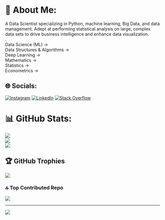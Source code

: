 

# 💫 About Me:
A Data Scientist specializing in Python, machine learning, Big Data, and data management. 
Adept at performing statistical analysis on large, complex data sets to drive business intelligence and enhance data visualization.                     
.<br>Data Science (ML) -><br>Data Structures & Algorithms -><br>Deep Learning -><br>Mathematics -><br>Statistics -><br>Econometrics ->


## 🌐 Socials:
[![Instagram](https://img.shields.io/badge/Instagram-%23E4405F.svg?logo=Instagram&logoColor=white)](https://instagram.com/_nitin_gour) [![LinkedIn](https://img.shields.io/badge/LinkedIn-%230077B5.svg?logo=linkedin&logoColor=white)](https://linkedin.com/in/linkedin.com/in/nitingour1203) [![Stack Overflow](https://img.shields.io/badge/-Stackoverflow-FE7A16?logo=stack-overflow&logoColor=white)](https://stackoverflow.com/users/nitin-gour) 
# 📊 GitHub Stats:
![](https://github-readme-stats.vercel.app/api?username=nitingour1203&theme=dark&hide_border=false&include_all_commits=true&count_private=false)<br/>
![](https://github-readme-streak-stats.herokuapp.com/?user=nitingour1203&theme=dark&hide_border=false)<br/>
![](https://github-readme-stats.vercel.app/api/top-langs/?username=nitingour1203&theme=dark&hide_border=false&include_all_commits=true&count_private=false&layout=compact)

## 🏆 GitHub Trophies
![](https://github-profile-trophy.vercel.app/?username=nitingour1203&theme=radical&no-frame=false&no-bg=true&margin-w=4)

### 🔝 Top Contributed Repo
![](https://github-contributor-stats.vercel.app/api?username=nitingour1203&limit=5&theme=dark&combine_all_yearly_contributions=true)

---
[![](https://visitcount.itsvg.in/api?id=nitingour1203&icon=0&color=0)](https://visitcount.itsvg.in)

<!-- Proudly created with GPRM ( https://gprm.itsvg.in ) -->
